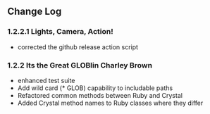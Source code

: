 ## Change Log

### 1.2.2.1 Lights, Camera, Action!
   * corrected the github release action script
   
### 1.2.2 Its the Great GLOBlin Charley Brown
   * enhanced test suite
   * Add wild card (* GLOB) capability to includable paths
   * Refactored common methods between Ruby and Crystal
   * Added Crystal method names to Ruby classes where they differ
